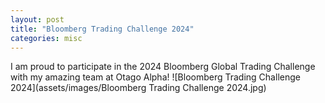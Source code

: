 ```yaml
---
layout: post
title: "Bloomberg Trading Challenge 2024"
categories: misc
---
```


I am proud to participate in the 2024 Bloomberg Global Trading Challenge with my amazing team at Otago Alpha!
![Bloomberg Trading Challenge 2024](assets/images/Bloomberg Trading Challenge 2024.jpg)